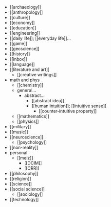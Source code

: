 - [[archaeology]]
- [[anthropology]]
- [[culture]]
- [[economy]]
- [[education]]
- [[engineering]]
- [[daily life]]; [[everyday life]]...
- [[game]]
- [[geoscience]]
- [[history]]
- [[inbox]]
- [[language]]
- [[literature and art]]
    - [[creative writings]]
- math and phys
    - [[chemistry]]
    - general...
        - abstract...
            - [[abstract idea]]
            - [[human intuition]]; [[intuitive sense]]
                - [[counter-intuitive property]]
    - [[mathematics]]
    - [[physics]]
- [[military]]
- [[music]]
- [[neuroscience]]
    - [[psychology]]
- [[non-reality]]
- personal
    - [[meiz]]
        - [[DCIM]]
        - [[CRR]]
- [[philosophy]]
- [[religion]]
- [[science]]
- [[social science]]
    - [[sociology]]
- [[technology]]
